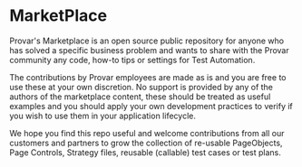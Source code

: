 # MarketPlace

Provar's Marketplace is an open source public repository for anyone who has solved a specific business problem and wants to share with the Provar community any code, how-to tips or settings for Test Automation.

The contributions by Provar employees are made as is and you are free to use these at your own discretion. No support is provided by any of the authors of the marketplace content, these should be treated as useful examples and you should apply your own development practices to verify if you wish to use them in your application lifecycle.

We hope you find this repo useful and welcome contributions from all our customers and partners to grow the collection of re-usable PageObjects, Page Controls, Strategy files, reusable (callable) test cases or test plans. 
